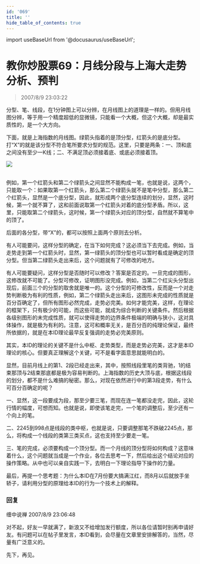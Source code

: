 ```yaml
---
id: '069'
title: ''
hide_table_of_contents: true
---
```


import useBaseUrl from '@docusaurus/useBaseUrl';

# 教你炒股票69：月线分段与上海大走势分析、预判

> 2007/8/9 23:03:22

分型、笔、线段，在1分钟图上可以分辨，在月线图上的道理是一样的。但用月线图分辨，等于用一个精度超低的显微镜，只能看一个大概，但这个大概，却是最实质性的，是一个大方向。

下面，就是上海指数的月线图。绿箭头指着的是顶分型，红箭头的是底分型。打“X”的就是该分型不符合笔所要求分型的规范。这里，只要是两条：一、顶和底之间没有至少一K线；二、不满足顶必须接着底、或底必须接着顶。

<div style={{textAlign: 'center'}}>
<img src={useBaseUrl('/img/stocks/069/szzs_m.jpeg')} /> <br/><br/>
</div>

例如，第一个红箭头和第二个绿箭头之间显然不能构成一笔，也就是说，这两个，只能取一个：如果取第一个红箭头，那么第二个绿箭头就不是笔中分型，那么第二个红箭头，显然是一个底分型，因此，就形成两个底分型连续的划分，显然，这时候，第一个就不算了，这和前面说取第一个红箭头对着的底分型矛盾。所以，这里，只能取第二个绿箭头，这时候，第一个绿箭头对应的顶分型，自然就不算笔中的顶了。

后面的各分型，带“X”的，都可以按照上面两个原则去分析。

有人可能要问，这样分型的确定，在当下如何完成？这必须当下去完成。例如，当走势走到第一个红箭头时，显然，第一绿箭头的顶分型也可以暂时看成是确定的顶分型。但当第二绿箭头走出来后，这个问题就有了可修改的地方。

有人可能要疑问，这样分型是否随时可以修改？答案是否定的。一旦完成的图形，这修改就不可能了。分型可修改，证明图形没完成。例如，当第二个红尖头分型出现后，前面三个的分型的取舍就是唯一的。这个分型的可修改性，反而是一个对走势判断极为有利的性质，例如，第二个绿箭头走出来后，这图形未完成的性质就是百分百确定了，但所有图形必然完成，走势必完美。如何才能完美，这样，在理论的框架下，只有极少的可能，而这些可能，就成为综合判断的关键条件。然后根据各级别图形的未完成性质，就可以使得走势的边界条件极端的明确与狭小，这对具体操作，就是极为有利的。注意，这可和概率无关，是百分百的纯理论保证，最终所依据的，就是在本ID理论最早反复强调的走势必完美原则。

其实，本ID的理论的关键不是什么中枢、走势类型，而是走势必完美，这才是本ID理论的核心。但要真正理解这个关键，可不是看字面意思就能明白的。

显然，目前月线上的第1、2段已经走出来，其中，按照线段里笔的类背驰，1的结束那顶与2结束那底都是极为容易判断的。上海指数的历史大顶与底，根据这线段的划分，都不是什么难搞的秘密。那么，对现在依然进行中的第3段走势，有什么可百分百确定的呢？

一、显然，这一段要成为段，那至少要三笔，而现在连一笔都没走完，因此，这轮行情的幅度，可想而知。也就是说，即使该笔走完，一个笔的调整后，至少还有一个向上的笔。

二、2245到998点是线段的类中枢，也就是说，只要调整那笔不跌破2245点，那么，将构成一个线段的类第三类买点，这也支持至少要走一笔。

三、笔的完成，必须要构成一个顶分型。而一个月线的顶分型将如何构成？这意味着什么，这个问题就当成是一个作业，各位去思考一下，然后给出这个结论对应的操作策略。从中也可以亲自实践一下，去明白一下理论指导下操作的力量。

最后，再提一个思考题：为什么本ID在7月份要大搞满江红，而8月以后就放手坐轿子，请利用分型的原理给本ID的行为一个技术上的解释。

### 回复

<div class='blog-comment'>
<span class='blog-comment-chan'>缠中说禅</span> 2007/8/9 23:06:48<br/>

对不起，好友一早就满了，新浪又不给增加发行额度，所以各位请暂时别再申请好友。有问题可以在帖子里发言，本ID看到，会尽量在文章里安排解答的，当然，尽量有广泛意义的。

先下，再见。
</div>